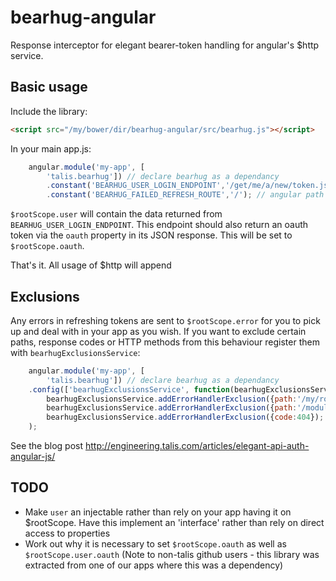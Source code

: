 bearhug-angular
===============

Response interceptor for elegant bearer-token handling for angular's $http service.

Basic usage
-----

Include the library:

````html
<script src="/my/bower/dir/bearhug-angular/src/bearhug.js"></script>
````

In your main app.js:

````javascript
    angular.module('my-app', [
        'talis.bearhug']) // declare bearhug as a dependancy
        .constant('BEARHUG_USER_LOGIN_ENDPOINT','/get/me/a/new/token.json') // where can bearhug get a new bearer token?
        .constant('BEARHUG_FAILED_REFRESH_ROUTE','/'); // angular path to redirect to if unsuccessful
````

`$rootScope.user` will contain the data returned from `BEARHUG_USER_LOGIN_ENDPOINT`. This endpoint should also return an oauth token via the `oauth` property in its JSON response. This will be set to `$rootScope.oauth`.

That's it. All usage of $http will append

Exclusions
----

Any errors in refreshing tokens are sent to `$rootScope.error` for you to pick up and deal with in your app as you wish. If you want to exclude certain paths, response codes or HTTP methods from this behaviour register them with `bearhugExclusionsService`:

````javascript
    angular.module('my-app', [
        'talis.bearhug']) // declare bearhug as a dependancy
    .config(['bearhugExclusionsService', function(bearhugExclusionsService) {
        bearhugExclusionsService.addErrorHandlerExclusion({path:'/my/route/which/doesnt/error'});
        bearhugExclusionsService.addErrorHandlerExclusion({path:'/modules', code:400, methods:['POST', 'PUT']});
        bearhugExclusionsService.addErrorHandlerExclusion({code:404});
    );
````

See the blog post http://engineering.talis.com/articles/elegant-api-auth-angular-js/


TODO
-----

* Make `user` an injectable rather than rely on your app having it on $rootScope. Have this implement an 'interface' rather than rely on direct access to properties
* Work out why it is necessary to set `$rootScope.oauth` as well as `$rootScope.user.oauth` (Note to non-talis github users - this library was extracted from one of our apps where this was a dependency)